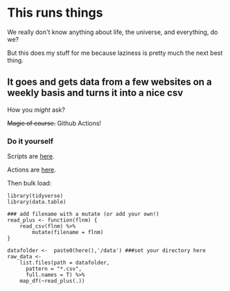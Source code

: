 # This runs things

We really don't know anything about life, the universe, and everything, do we?

But this does my stuff for me because laziness is pretty much the next best thing.

## It goes and gets data from a few websites on a weekly basis and turns it into a nice csv

How you _might_ ask? 

~~Magic of course.~~ Github Actions! 

### Do it yourself

Scripts are [here](https://github.com/mrpotatocode/Automatic_Drip/tree/main/R). 

Actions are [here](https://github.com/mrpotatocode/Automatic_Drip/tree/main/.github/workflows).

Then bulk load:
```
library(tidyverse)
library(data.table)

### add filename with a mutate (or add your own!)
read_plus <- function(flnm) {
    read_csv(flnm) %>% 
        mutate(filename = flnm)
}

datafolder <-  paste0(here(),'/data') ###set your directory here
raw_data <-  
    list.files(path = datafolder,
      pattern = "*.csv",
      full.names = T) %>% 
    map_df(~read_plus(.))
```
